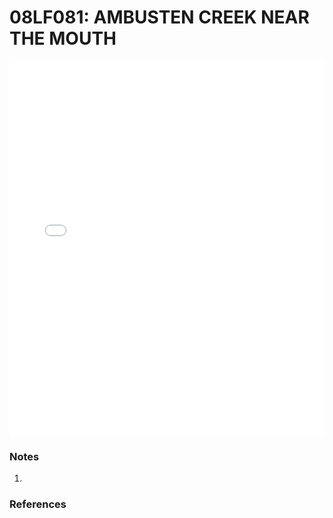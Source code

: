 # 08LF081: AMBUSTEN CREEK NEAR THE MOUTH

<iframe src="/distribution_estimation/_static/stations/08LF081_fdc.html" width="100%" height="600" frameborder="0"></iframe>

### Notes
1. 

### References

